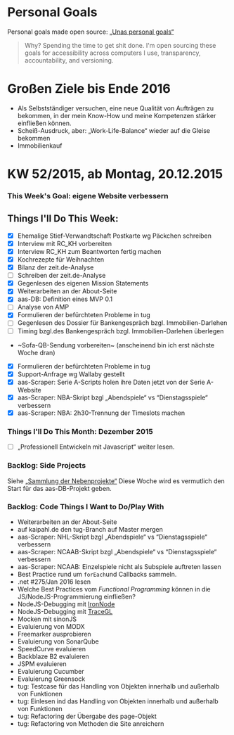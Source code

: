 Personal Goals
==============

Personal goals made open source: [„Unas personal goals“](http://una.im/personal-goals-guide/#=%81)
> Why? Spending the time to get shit done. I'm open sourcing these goals for accessibility across computers I use, transparency, accountability, and versioning.

# Großen Ziele bis Ende 2016
* Als Selbstständiger versuchen, eine neue Qualität von Aufträgen zu bekommen, in der mein Know-How und meine Kompetenzen stärker einfließen können.
* Scheiß-Ausdruck, aber: „Work-Life-Balance“ wieder auf die Gleise bekommen
* Immobilienkauf

# KW 52/2015, ab Montag, 20.12.2015

### This Week's Goal: eigene Website verbessern

## Things I'll Do This Week:
- [x] Ehemalige Stief-Verwandtschaft Postkarte wg Päckchen schreiben
- [x] Interview mit RC_KH vorbereiten
- [x] Interview RC_KH zum Beantworten fertig machen
- [x] Kochrezepte für Weihnachten
- [x] Bilanz der zeit.de-Analyse
- [ ] Schreiben der zeit.de-Analyse
- [x] Gegenlesen des eigenen Mission Statements
- [x] Weiterarbeiten an der About-Seite
- [x] aas-DB: Definition eines MVP 0.1
- [ ] Analyse von AMP
- [x] Formulieren der befürchteten Probleme in tug
- [ ] Gegenlesen des Dossier für Bankengespräch bzgl. Immobilien-Darlehen
- [ ] Timing bzgl.des Bankengespräch bzgl. Immobilien-Darlehen überlegen
- ~Sofa-QB-Sendung vorbereiten~ (anscheinend bin ich erst nächste Woche dran)
- [x] Formulieren der befürchteten Probleme in tug
- [x] Support-Anfrage wg Wallaby gestellt
- [x] aas-Scraper: Serie A-Scripts holen ihre Daten jetzt von der Serie A-Website
- [x] aas-Scraper: NBA-Skript bzgl „Abendspiele“ vs “Dienstagsspiele“ verbessern
- [x] aas-Scraper: NBA: 2h30-Trennung der Timeslots machen

### Things I'll Do This Month: Dezember 2015
- [ ] „Professionell Entwickeln mit Javascript“ weiter lesen.

### Backlog: Side Projects
Siehe [„Sammlung der Nebenprojekte“](~/Sites/dogfood-personal-goal/recources/pet-projects.md)
Diese Woche wird es vermutlich den Start für das aas-DB-Projekt geben.

### Backlog: Code Things I Want to Do/Play With
* Weiterarbeiten an der About-Seite
* auf kaipahl.de den tug-Branch auf Master mergen
* aas-Scraper: NHL-Skript bzgl „Abendspiele“ vs “Dienstagsspiele“ verbessern
* aas-Scraper: NCAAB-Skript bzgl „Abendspiele“ vs “Dienstagsspiele“ verbessern
* aas-Scraper: NCAAB: Einzelspiele nicht als Subspiele auftreten lassen
* Best Practice rund um `forEach`und Callbacks sammeln.
* .net #275/Jan 2016 lesen
* Welche Best Practices vom _Functional Programming_ können in die JS/NodeJS-Programmierung einfließen?
* NodeJS-Debugging mit [IronNode](http://s-a.github.io/iron-node/)
* NodeJS-Debugging mit [TraceGL](https://github.com/traceglMPL/tracegl)
* Mocken mit sinonJS
* Evaluierung von MODX
* Freemarker ausprobieren
* Evaluierung von SonarQube
* SpeedCurve evaluieren
* Backblaze B2 evaluieren
* JSPM evaluieren
* Evaluierung Cucumber
* Evaluierung Greensock
* tug: Testcase für das Handling von Objekten innerhalb und außerhalb von Funktionen
* tug: Einlesen ind das Handling von Objekten innerhalb und außerhalb von Funktionen
* tug: Refactoring der Übergabe des page-Objekt
* tug: Refactoring von Methoden die Site anreichern


